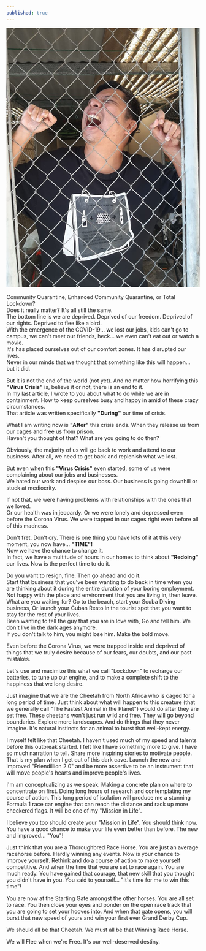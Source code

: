```yaml
---
published: true
---
```

![Freedom](/images/Flee.jpg)

Community Quarantine, Enhanced Community Quarantine, or Total Lockdown?   
Does it really matter? It's all still the same.   
The bottom line is we are deprived. 
Deprived of our freedom. Deprived of our rights. Deprived to flee like a bird.   
With the emergence of the COVID-19... we lost our jobs, kids can't go to campus, we can't meet our friends, heck... we even can't eat out or watch a movie.   
It's has placed ourselves out of our comfort zones. 
It has disrupted our lives.   
Never in our minds that we thought that something like this will happen... but it did.

But it is not the end of the world (not yet). And no matter how horrifying this **"Virus Crisis"** is, believe it or not, there is an end to it.   
In my last article, I wrote to you about what to do while we are in containment. How to keep ourselves busy and happy in amid of these crazy circumstances.   
That article was written specifically **"During"** our time of crisis.

What I am writing now is **"After"** this crisis ends. When they release us from our cages and free us from prison.   
Haven't you thought of that? What are you going to do then?

Obviously, the majority of us will go back to work and attend to our business. 
After all, we need to get back and replenish what we lost.

But even when this **"Virus Crisis"** even started, some of us were complaining about our jobs and businesses.   
We hated our work and despise our boss. Our business is going downhill or stuck at mediocrity.

If not that, we were having problems with relationships with the ones that we loved.   
Or our health was in jeopardy. Or we were lonely and depressed even before the Corona Virus.
We were trapped in our cages right even before all of this madness. 

Don't fret. Don't cry. There is one thing you have lots of it at this very moment, you now have...  **"TIME"!**   
Now we have the chance to change it.   
In fact, we have a multitude of hours in our homes to think about **"Redoing"** our lives.
Now is the perfect time to do it. 

Do you want to resign, fine. Then go ahead and do it.   
Start that business that you've been wanting to do back in time when you are thinking about it during the entire duration of your boring employment.   
Not happy with the place and environment that you are living in, then leave.   
What are you waiting for? Go to the beach, start your Scuba Diving business, Or launch your Cuban Resto in the tourist spot that you want to stay for the rest of your lives.   
Been wanting to tell the guy that you are in love with, Go and tell him. We don't live in the dark ages anymore.   
If you don't talk to him, you might lose him. Make the bold move.

Even before the Corona Virus, we were trapped inside and deprived of things that we truly desire because of our fears, our doubts, and our past mistakes. 

Let's use and maximize this what we call "Lockdown" to recharge our batteries, to tune up our engine, and to make a complete shift to the happiness that we long desire.

Just imagine that we are the Cheetah from North Africa who is caged for a long period of time. 
Just think about what will happen to this creature (that we generally call "The Fastest Animal in the Planet") would do after they are set free.
These cheetahs won't just run wild and free. They will go beyond boundaries. Explore more landscapes. And do things that they never imagine.
It's natural instincts for an animal to burst that well-kept energy. 

I myself felt like that Cheetah. I haven't used much of my speed and talents before this outbreak started. 
I felt like I have something more to give. I have so much narration to tell. 
Share more inspiring stories to motivate people. 
That is my plan when I get out of this dark cave. 
Launch the new and improved "Friendillion 2.0" and be more assertive to be an instrument that will move people's hearts and improve people's lives.

I'm am conceptualizing as we speak. 
Making a concrete plan on where to concentrate on first. Doing long hours of research and contemplating my course of action.
This long period of isolation will produce me a stunning Formula 1 race car engine that can reach the distance and rack up more checkered flags.
It will be one of my "Mission in Life".

I believe you too should create your "Mission in Life". 
You should think now. You have a good chance to make your life even better than before. 
The new and improved... "You"!

Just think that you are a Thoroughbred Race Horse. 
You are just an average racehorse before. Hardly winning any events. 
Now is your chance to improve yourself. Rethink and do a course of action to make yourself competitive.
And when the time that you are set to race again. 
You are much ready. You have gained that courage, that new skill that you thought you didn't have in you. 
You said to yourself... "It's time for me to win this time"!

You are now at the Starting Gate amongst the other horses. You are all set to race. You then close your eyes and ponder on the open race track that you are going to set your hooves into.
And when that gate opens, you will burst that new speed of yours and win your first ever Grand Derby Cup.

We should all be that Cheetah. We must all be that Winning Race Horse.

We will Flee when we're Free. It's our well-deserved destiny.





